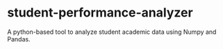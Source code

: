 # student-performance-analyzer
A python-based tool to analyze student academic data using Numpy and Pandas.
